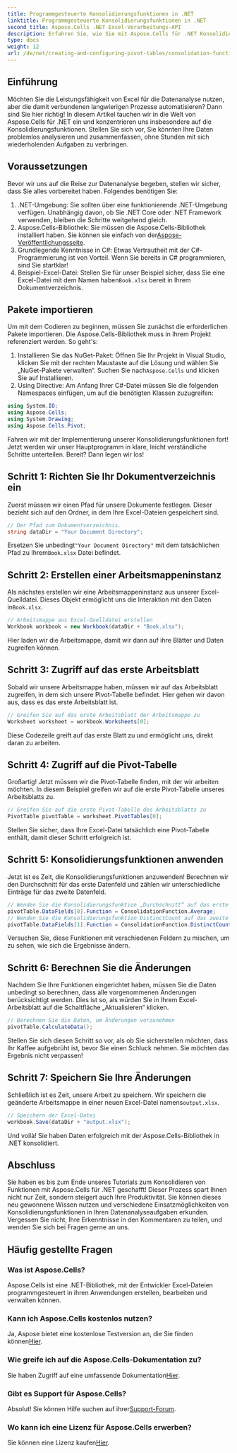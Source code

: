 ```yaml
---
title: Programmgesteuerte Konsolidierungsfunktionen in .NET
linktitle: Programmgesteuerte Konsolidierungsfunktionen in .NET
second_title: Aspose.Cells .NET Excel-Verarbeitungs-API
description: Erfahren Sie, wie Sie mit Aspose.Cells für .NET Konsolidierungsfunktionen programmgesteuert anwenden. Automatisieren Sie Ihre Datenanalyseaufgaben effizient.
type: docs
weight: 12
url: /de/net/creating-and-configuring-pivot-tables/consolidation-functions/
---
```

## Einführung
Möchten Sie die Leistungsfähigkeit von Excel für die Datenanalyse nutzen, aber die damit verbundenen langwierigen Prozesse automatisieren? Dann sind Sie hier richtig! In diesem Artikel tauchen wir in die Welt von Aspose.Cells für .NET ein und konzentrieren uns insbesondere auf die Konsolidierungsfunktionen. Stellen Sie sich vor, Sie könnten Ihre Daten problemlos analysieren und zusammenfassen, ohne Stunden mit sich wiederholenden Aufgaben zu verbringen.
## Voraussetzungen
Bevor wir uns auf die Reise zur Datenanalyse begeben, stellen wir sicher, dass Sie alles vorbereitet haben. Folgendes benötigen Sie:
1. .NET-Umgebung: Sie sollten über eine funktionierende .NET-Umgebung verfügen. Unabhängig davon, ob Sie .NET Core oder .NET Framework verwenden, bleiben die Schritte weitgehend gleich.
2.  Aspose.Cells-Bibliothek: Sie müssen die Aspose.Cells-Bibliothek installiert haben. Sie können sie einfach von der[Aspose-Veröffentlichungsseite](https://releases.aspose.com/cells/net/).
3. Grundlegende Kenntnisse in C#: Etwas Vertrautheit mit der C#-Programmierung ist von Vorteil. Wenn Sie bereits in C# programmieren, sind Sie startklar!
4. Beispiel-Excel-Datei: Stellen Sie für unser Beispiel sicher, dass Sie eine Excel-Datei mit dem Namen haben`Book.xlsx` bereit in Ihrem Dokumentverzeichnis.
## Pakete importieren
Um mit dem Codieren zu beginnen, müssen Sie zunächst die erforderlichen Pakete importieren. Die Aspose.Cells-Bibliothek muss in Ihrem Projekt referenziert werden. So geht's:
1.  Installieren Sie das NuGet-Paket: Öffnen Sie Ihr Projekt in Visual Studio, klicken Sie mit der rechten Maustaste auf die Lösung und wählen Sie „NuGet-Pakete verwalten“. Suchen Sie nach`Aspose.Cells` und klicken Sie auf Installieren.
2. Using Directive: Am Anfang Ihrer C#-Datei müssen Sie die folgenden Namespaces einfügen, um auf die benötigten Klassen zuzugreifen:
```csharp
using System.IO;
using Aspose.Cells;
using System.Drawing;
using Aspose.Cells.Pivot;
```
Fahren wir mit der Implementierung unserer Konsolidierungsfunktionen fort!
Jetzt werden wir unser Hauptprogramm in klare, leicht verständliche Schritte unterteilen. Bereit? Dann legen wir los!
## Schritt 1: Richten Sie Ihr Dokumentverzeichnis ein
Zuerst müssen wir einen Pfad für unsere Dokumente festlegen. Dieser bezieht sich auf den Ordner, in dem Ihre Excel-Dateien gespeichert sind.
```csharp
// Der Pfad zum Dokumentverzeichnis.
string dataDir = "Your Document Directory";
```
 Ersetzen Sie unbedingt`"Your Document Directory"` mit dem tatsächlichen Pfad zu Ihrem`Book.xlsx` Datei befindet.
## Schritt 2: Erstellen einer Arbeitsmappeninstanz
Als nächstes erstellen wir eine Arbeitsmappeninstanz aus unserer Excel-Quelldatei. Dieses Objekt ermöglicht uns die Interaktion mit den Daten in`Book.xlsx`.
```csharp
// Arbeitsmappe aus Excel-Quelldatei erstellen
Workbook workbook = new Workbook(dataDir + "Book.xlsx");
```
Hier laden wir die Arbeitsmappe, damit wir dann auf ihre Blätter und Daten zugreifen können.
## Schritt 3: Zugriff auf das erste Arbeitsblatt
Sobald wir unsere Arbeitsmappe haben, müssen wir auf das Arbeitsblatt zugreifen, in dem sich unsere Pivot-Tabelle befindet. Hier gehen wir davon aus, dass es das erste Arbeitsblatt ist.
```csharp
// Greifen Sie auf das erste Arbeitsblatt der Arbeitsmappe zu
Worksheet worksheet = workbook.Worksheets[0];
```
Diese Codezeile greift auf das erste Blatt zu und ermöglicht uns, direkt daran zu arbeiten.
## Schritt 4: Zugriff auf die Pivot-Tabelle
Großartig! Jetzt müssen wir die Pivot-Tabelle finden, mit der wir arbeiten möchten. In diesem Beispiel greifen wir auf die erste Pivot-Tabelle unseres Arbeitsblatts zu.
```csharp
// Greifen Sie auf die erste Pivot-Tabelle des Arbeitsblatts zu
PivotTable pivotTable = worksheet.PivotTables[0];
```
Stellen Sie sicher, dass Ihre Excel-Datei tatsächlich eine Pivot-Tabelle enthält, damit dieser Schritt erfolgreich ist.
## Schritt 5: Konsolidierungsfunktionen anwenden
Jetzt ist es Zeit, die Konsolidierungsfunktionen anzuwenden! Berechnen wir den Durchschnitt für das erste Datenfeld und zählen wir unterschiedliche Einträge für das zweite Datenfeld.
```csharp
// Wenden Sie die Konsolidierungsfunktion „Durchschnitt“ auf das erste Datenfeld an.
pivotTable.DataFields[0].Function = ConsolidationFunction.Average;
// Wenden Sie die Konsolidierungsfunktion DistinctCount auf das zweite Datenfeld an
pivotTable.DataFields[1].Function = ConsolidationFunction.DistinctCount;
```
Versuchen Sie, diese Funktionen mit verschiedenen Feldern zu mischen, um zu sehen, wie sich die Ergebnisse ändern.
## Schritt 6: Berechnen Sie die Änderungen
Nachdem Sie Ihre Funktionen eingerichtet haben, müssen Sie die Daten unbedingt so berechnen, dass alle vorgenommenen Änderungen berücksichtigt werden. Dies ist so, als würden Sie in Ihrem Excel-Arbeitsblatt auf die Schaltfläche „Aktualisieren“ klicken.
```csharp
// Berechnen Sie die Daten, um Änderungen vorzunehmen
pivotTable.CalculateData();
```
Stellen Sie sich diesen Schritt so vor, als ob Sie sicherstellen möchten, dass Ihr Kaffee aufgebrüht ist, bevor Sie einen Schluck nehmen. Sie möchten das Ergebnis nicht verpassen!
## Schritt 7: Speichern Sie Ihre Änderungen
 Schließlich ist es Zeit, unsere Arbeit zu speichern. Wir speichern die geänderte Arbeitsmappe in einer neuen Excel-Datei namens`output.xlsx`.
```csharp
// Speichern der Excel-Datei
workbook.Save(dataDir + "output.xlsx");
```
Und voilà! Sie haben Daten erfolgreich mit der Aspose.Cells-Bibliothek in .NET konsolidiert.
## Abschluss
Sie haben es bis zum Ende unseres Tutorials zum Konsolidieren von Funktionen mit Aspose.Cells für .NET geschafft! Dieser Prozess spart Ihnen nicht nur Zeit, sondern steigert auch Ihre Produktivität. Sie können dieses neu gewonnene Wissen nutzen und verschiedene Einsatzmöglichkeiten von Konsolidierungsfunktionen in Ihren Datenanalyseaufgaben erkunden. Vergessen Sie nicht, Ihre Erkenntnisse in den Kommentaren zu teilen, und wenden Sie sich bei Fragen gerne an uns.
## Häufig gestellte Fragen
### Was ist Aspose.Cells?
Aspose.Cells ist eine .NET-Bibliothek, mit der Entwickler Excel-Dateien programmgesteuert in ihren Anwendungen erstellen, bearbeiten und verwalten können.
### Kann ich Aspose.Cells kostenlos nutzen?
 Ja, Aspose bietet eine kostenlose Testversion an, die Sie finden können[Hier](https://releases.aspose.com).
### Wie greife ich auf die Aspose.Cells-Dokumentation zu?
 Sie haben Zugriff auf eine umfassende Dokumentation[Hier](https://reference.aspose.com/cells/net/).
### Gibt es Support für Aspose.Cells?
 Absolut! Sie können Hilfe suchen auf ihrer[Support-Forum](https://forum.aspose.com/c/cells/9).
### Wo kann ich eine Lizenz für Aspose.Cells erwerben?
 Sie können eine Lizenz kaufen[Hier](https://purchase.aspose.com/buy).